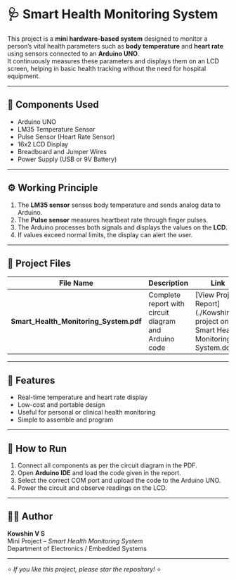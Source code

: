 # 🩺 Smart Health Monitoring System

This project is a **mini hardware-based system** designed to monitor a person’s vital health parameters such as **body temperature** and **heart rate** using sensors connected to an **Arduino UNO**.  
It continuously measures these parameters and displays them on an LCD screen, helping in basic health tracking without the need for hospital equipment.

---

## 🔧 Components Used
- Arduino UNO  
- LM35 Temperature Sensor  
- Pulse Sensor (Heart Rate Sensor)  
- 16x2 LCD Display  
- Breadboard and Jumper Wires  
- Power Supply (USB or 9V Battery)

---

## ⚙️ Working Principle
1. The **LM35 sensor** senses body temperature and sends analog data to Arduino.  
2. The **Pulse sensor** measures heartbeat rate through finger pulses.  
3. The Arduino processes both signals and displays the values on the **LCD**.  
4. If values exceed normal limits, the display can alert the user.  

---

## 📁 Project Files
| File Name | Description | Link |
|------------|--------------|------|
| **Smart_Health_Monitoring_System.pdf** | Complete report with circuit diagram and Arduino code | [View Project Report](./Kowshin's project on Smart Health Monitoring System.docx) |

---

## 🧠 Features
- Real-time temperature and heart rate display  
- Low-cost and portable design  
- Useful for personal or clinical health monitoring  
- Simple to assemble and program  

---

## 🚀 How to Run
1. Connect all components as per the circuit diagram in the PDF.  
2. Open **Arduino IDE** and load the code given in the report.  
3. Select the correct COM port and upload the code to the Arduino UNO.  
4. Power the circuit and observe readings on the LCD.  

---

## 👨‍💻 Author
**Kowshin V S**  
Mini Project – *Smart Health Monitoring System*  
Department of Electronics / Embedded Systems  

---

⭐ *If you like this project, please star the repository!* ⭐
